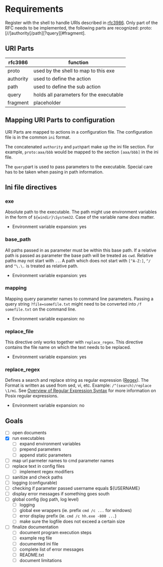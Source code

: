 # Requirements

Register with the shell to handle URIs described in [rfc3986][1]. Only part 
of the RFC needs to be implemented, the following parts are recognized:
proto:[//]authority[/path][?query][#fragment].

## URI Parts
| rfc3986 | function                             |
|---------|--------------------------------------|
| proto   | used by the shell to map to this exe |
| authority | used to define the action |
| path | used to define the sub action |
| query | holds all parameters for the executable |
| fragment | placeholder |

## Mapping URI Parts to configuration
URI Parts are mapped to actions in a configuration file. The configuration file 
is in the common `ini` format.

The concatenated `authority` and `path`part make up the ini file section.
For example, `proto:aaa/bbb` would be mapped to the section `[aaa/bbb]`
in the ini file.

The `query`part is used to pass parameters to the executable. Special care
has to be taken when pasing in path information. 

## Ini file directives

### exe
Absolute path to the executable. The path might use environment variables 
in the form of `${windir}\System32`. Case of the variable name *does* matter.

- Environment variable expansion: yes

### base_path
All paths passed in as parameter must be within this base path. If a relative 
path is passed as parameter the base path will be treated as `cwd`. Relative 
paths may not start with `..`. A path which does not start with `[^A-Z:]`, 
`^/` and `^\.\.` is treated as relative path.

- Environment variable expansion: yes

### mapping
Mapping query parameter names to command line parameters. Passing a query 
string `?file=somefile.txt` might need to be converted into `/f somefile.txt`
on the command line.

- Environment variable expansion: no

### replace_file
This directive only works together with `replace_regex`. This directive
contains the file name on which the text needs to be replaced.

- Environment variable expansion: yes

### replace_regex
Defines a search and replace string as regular expression ([Regex][2]). The 
Format is written as used from sed, vi, etc. Example:
`/^(search)/replace \1/mi`.
See [Overview of Regular Expression Syntax][3] for more information on Posix regular expressions.

- Environment variable expansion: no

## Goals
- [ ] open documents
- [x] run executables
  - [ ] expand environment variables
  - [ ] prepend parameters
  - [ ] append static parameters
- [ ] map url parmeter names to cmd parameter names
- [ ] replace text in config files
  - [ ] implement regex modifiers
- [ ] sanitize and check paths
- [ ] logging (configurable)
- [ ] checking if parameter passed username equals ${USERNAME}
- [ ] display error messages if something goes south
- [ ] global config (log path, log level)
  - [ ] logging
  - [ ] global exe wrappers (ie. prefix `cmd /c ...` for windows)
  - [ ] error display prefix (ie. `cmd /c hh.exe -800 ...`)
  - [ ] make sure the logfile does not exceed a certain size
- [ ] finalize documentation
  - [ ] document program execution steps
  - [ ] example reg file
  - [ ] documented ini file
  - [ ] complete list of error messages
  - [ ] README.txt
  - [ ] document limitations

[1]: https://tools.ietf.org/html/rfc3986
[2]: https://www.gnu.org/software/libc/manual/html_node/Regular-Expressions.html#Regular-Expressions
[3]: https://www.gnu.org/software/sed/manual/html_node/Regular-Expressions.html

